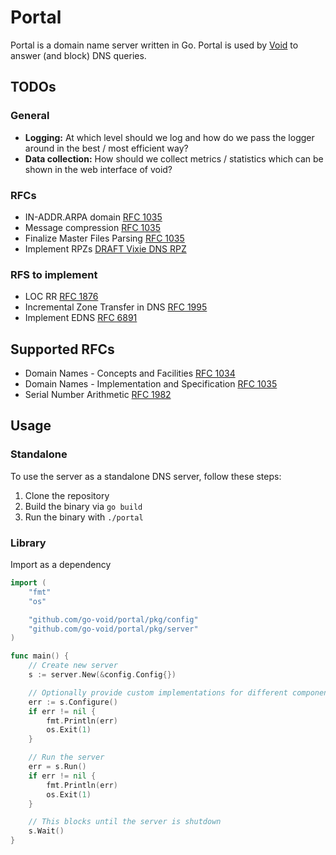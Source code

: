 # Portal

Portal is a domain name server written in Go. Portal is used by [Void](https://github.com/go-void/void) to answer (and
block) DNS queries.

## TODOs

### General

-   **Logging:** At which level should we log and how do we pass the logger around in the best / most efficient way?
-   **Data collection:** How should we collect metrics / statistics which can be shown in the web interface of void?

### RFCs

-   IN-ADDR.ARPA domain [RFC 1035](https://datatracker.ietf.org/doc/html/rfc1035#section-3.5)
-   Message compression [RFC 1035](https://datatracker.ietf.org/doc/html/rfc1035#section-4.1.4)
-   Finalize Master Files Parsing [RFC 1035](https://datatracker.ietf.org/doc/html/rfc1035#section-5)
-   Implement RPZs [DRAFT Vixie DNS RPZ](https://datatracker.ietf.org/doc/html/draft-vixie-dns-rpz-00)

### RFS to implement

- LOC RR [RFC 1876](https://datatracker.ietf.org/doc/html/rfc1876)
- Incremental Zone Transfer in DNS [RFC 1995](https://datatracker.ietf.org/doc/html/rfc1995)
- Implement EDNS [RFC 6891](https://datatracker.ietf.org/doc/html/rfc6891)

## Supported RFCs

- Domain Names - Concepts and Facilities [RFC 1034](https://datatracker.ietf.org/doc/html/rfc1034)
- Domain Names - Implementation and Specification [RFC 1035](https://datatracker.ietf.org/doc/html/rfc1035)
- Serial Number Arithmetic [RFC 1982](https://datatracker.ietf.org/doc/html/rfc1982)

## Usage

### Standalone

To use the server as a standalone DNS server, follow these steps:

1. Clone the repository
2. Build the binary via `go build`
3. Run the binary with `./portal`

### Library

Import as a dependency

```go
import (
    "fmt"
    "os"

    "github.com/go-void/portal/pkg/config"
    "github.com/go-void/portal/pkg/server"
)

func main() {
    // Create new server
    s := server.New(&config.Config{})

    // Optionally provide custom implementations for different components via
    err := s.Configure()
    if err != nil {
        fmt.Println(err)
        os.Exit(1)
    }

    // Run the server
    err = s.Run()
    if err != nil {
        fmt.Println(err)
        os.Exit(1)
    }

    // This blocks until the server is shutdown
    s.Wait()
}
```